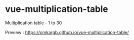 # vue-multiplication-table

Multiplication table - 1 to 30

Preview : https://omkargb.github.io/vue-multiplication-table/
